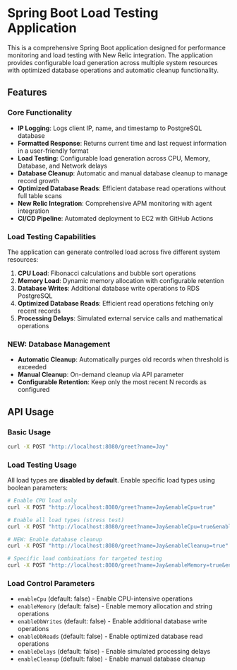 # Spring Boot Load Testing Application

This is a comprehensive Spring Boot application designed for performance monitoring and load testing with New Relic integration. The application provides configurable load generation across multiple system resources with optimized database operations and automatic cleanup functionality.

## Features

### Core Functionality
- **IP Logging**: Logs client IP, name, and timestamp to PostgreSQL database
- **Formatted Response**: Returns current time and last request information in a user-friendly format
- **Load Testing**: Configurable load generation across CPU, Memory, Database, and Network delays
- **Database Cleanup**: Automatic and manual database cleanup to manage record growth
- **Optimized Database Reads**: Efficient database read operations without full table scans
- **New Relic Integration**: Comprehensive APM monitoring with agent integration
- **CI/CD Pipeline**: Automated deployment to EC2 with GitHub Actions

### Load Testing Capabilities
The application can generate controlled load across five different system resources:

1. **CPU Load**: Fibonacci calculations and bubble sort operations
2. **Memory Load**: Dynamic memory allocation with configurable retention
3. **Database Writes**: Additional database write operations to RDS PostgreSQL
4. **Optimized Database Reads**: Efficient read operations fetching only recent records
5. **Processing Delays**: Simulated external service calls and mathematical operations

### NEW: Database Management
- **Automatic Cleanup**: Automatically purges old records when threshold is exceeded
- **Manual Cleanup**: On-demand cleanup via API parameter
- **Configurable Retention**: Keep only the most recent N records as configured

## API Usage

### Basic Usage
```bash
curl -X POST "http://localhost:8080/greet?name=Jay"
```

### Load Testing Usage
All load types are **disabled by default**. Enable specific load types using boolean parameters:

```bash
# Enable CPU load only
curl -X POST "http://localhost:8080/greet?name=Jay&enableCpu=true"

# Enable all load types (stress test)
curl -X POST "http://localhost:8080/greet?name=Jay&enableCpu=true&enableMemory=true&enableDbWrites=true&enableDbReads=true&enableDelays=true"

# NEW: Enable database cleanup
curl -X POST "http://localhost:8080/greet?name=Jay&enableCleanup=true"

# Specific load combinations for targeted testing
curl -X POST "http://localhost:8080/greet?name=Jay&enableMemory=true&enableDbReads=true"
```

### Load Control Parameters
- `enableCpu` (default: false) - Enable CPU-intensive operations
- `enableMemory` (default: false) - Enable memory allocation and string operations  
- `enableDbWrites` (default: false) - Enable additional database write operations
- `enableDbReads` (default: false) - Enable optimized database read operations
- `enableDelays` (default: false) - Enable simulated processing delays
- `enableCleanup` (default: false) - Enable manual database cleanup

